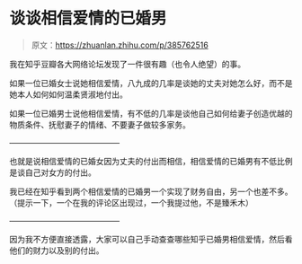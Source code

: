 # 谈谈相信爱情的已婚男

> 原文：<https://zhuanlan.zhihu.com/p/385762516>

我在知乎豆瓣各大网络论坛发现了一件很有趣（也令人绝望）的事。

如果一位已婚女士说她相信爱情，八九成的几率是谈她的丈夫对她怎么好，而不是她本人如何如何温柔贤淑地付出。

如果一位已婚男士说他相信爱情，有不低的几率是谈他自己如何给妻子创造优越的物质条件、抚慰妻子的情绪、不要妻子做较多家务。

——————————————

也就是说相信爱情的已婚女因为丈夫的付出而相信，相信爱情的已婚男有不低比例是谈自己对女方的付出。

我已经在知乎看到两个相信爱情的已婚男一个实现了财务自由，另一个也差不多。（提示一下，一个在我的评论区出现过，一个我提过他，不是臻禾木）

——————————————

因为我不方便直接透露，大家可以自己手动查查哪些知乎已婚男相信爱情，然后看他们的财力以及别的付出。